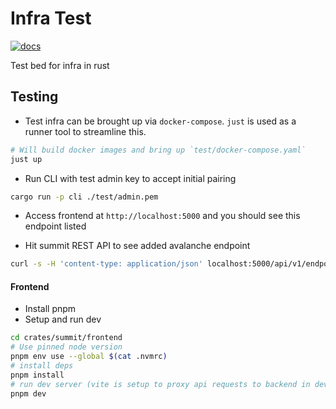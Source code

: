 # Infra Test

[![docs](https://img.shields.io/badge/docs-passing-brightgreen)](https://serpent-os.github.io/infra-test/)

Test bed for infra in rust

## Testing

- Test infra can be brought up via `docker-compose`. `just` is used as a runner tool to streamline this.

```sh
# Will build docker images and bring up `test/docker-compose.yaml`
just up
```

- Run CLI with test admin key to accept initial pairing

```sh
cargo run -p cli ./test/admin.pem
```

- Access frontend at `http://localhost:5000` and you should see this endpoint listed

- Hit summit REST API to see added avalanche endpoint

```sh
curl -s -H 'content-type: application/json' localhost:5000/api/v1/endpoints | jq
```

#### Frontend

- Install pnpm
- Setup and run dev

```sh
cd crates/summit/frontend
# Use pinned node version
pnpm env use --global $(cat .nvmrc)
# install deps
pnpm install
# run dev server (vite is setup to proxy api requests to backend in dev)
pnpm dev
```
